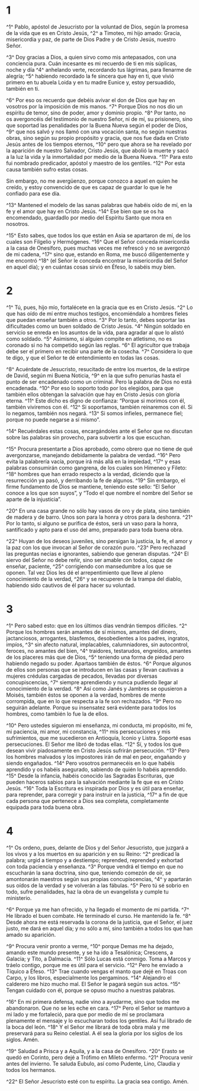 # 1
^1^ Pablo, apóstol de Jesucristo por la voluntad de Dios, según la promesa de la vida que es en Cristo Jesús, ^2^ a Timoteo, mi hijo amado: Gracia, misericordia y paz, de parte de Dios Padre y de Cristo Jesús, nuestro Señor.

^3^ Doy gracias a Dios, a quien sirvo como mis antepasados, con una conciencia pura. Cuán incesante es mi recuerdo de ti en mis súplicas, noche y día ^4^ anhelando verte, recordando tus lágrimas, para llenarme de alegría; ^5^ habiendo recordado la fe sincera que hay en ti, que vivió primero en tu abuela Loida y en tu madre Eunice y, estoy persuadido, también en ti.

^6^ Por eso os recuerdo que debéis avivar el don de Dios que hay en vosotros por la imposición de mis manos. ^7^ Porque Dios no nos dio un espíritu de temor, sino de poder, amor y dominio propio. ^8^ Por tanto, no os avergoncéis del testimonio de nuestro Señor, ni de mí, su prisionero, sino que soportad las penalidades por la Buena Nueva según el poder de Dios, ^9^ que nos salvó y nos llamó con una vocación santa, no según nuestras obras, sino según su propio propósito y gracia, que nos fue dada en Cristo Jesús antes de los tiempos eternos, ^10^ pero que ahora se ha revelado por la aparición de nuestro Salvador, Cristo Jesús, que abolió la muerte y sacó a la luz la vida y la inmortalidad por medio de la Buena Nueva. ^11^ Para esto fui nombrado predicador, apóstol y maestro de los gentiles. ^12^ Por esta causa también sufro estas cosas.

Sin embargo, no me avergüenzo, porque conozco a aquel en quien he creído, y estoy convencido de que es capaz de guardar lo que le he confiado para ese día.

^13^ Mantened el modelo de las sanas palabras que habéis oído de mí, en la fe y el amor que hay en Cristo Jesús. ^14^ Ese bien que se os ha encomendado, guardadlo por medio del Espíritu Santo que mora en nosotros.

^15^ Esto sabes, que todos los que están en Asia se apartaron de mí, de los cuales son Filgelio y Hermógenes. ^16^ Que el Señor conceda misericordia a la casa de Onesíforo, pues muchas veces me refrescó y no se avergonzó de mi cadena, ^17^ sino que, estando en Roma, me buscó diligentemente y me encontró ^18^ (el Señor le conceda encontrar la misericordia del Señor en aquel día); y en cuántas cosas sirvió en Éfeso, lo sabéis muy bien.

# 2
^1^ Tú, pues, hijo mío, fortalécete en la gracia que es en Cristo Jesús. ^2^ Lo que has oído de mí entre muchos testigos, encomiéndalo a hombres fieles que puedan enseñar también a otros. ^3^ Por lo tanto, debes soportar las dificultades como un buen soldado de Cristo Jesús. ^4^ Ningún soldado en servicio se enreda en los asuntos de la vida, para agradar al que lo alistó como soldado. ^5^ Asimismo, si alguien compite en atletismo, no es coronado si no ha competido según las reglas. ^6^ El agricultor que trabaja debe ser el primero en recibir una parte de la cosecha. ^7^ Considera lo que te digo, y que el Señor te dé entendimiento en todas las cosas.

^8^ Acuérdate de Jesucristo, resucitado de entre los muertos, de la estirpe de David, según mi Buena Noticia, ^9^ en la que sufro penurias hasta el punto de ser encadenado como un criminal. Pero la palabra de Dios no está encadenada. ^10^ Por eso lo soporto todo por los elegidos, para que también ellos obtengan la salvación que hay en Cristo Jesús con gloria eterna. ^11^ Este dicho es digno de confianza: “Porque si morimos con él, también viviremos con él. ^12^ Si soportamos, también reinaremos con él. Si lo negamos, también nos negará. ^13^ Si somos infieles, permanece fiel; porque no puede negarse a sí mismo”.

^14^ Recuérdales estas cosas, encargándoles ante el Señor que no discutan sobre las palabras sin provecho, para subvertir a los que escuchan.

^15^ Procura presentarte a Dios aprobado, como obrero que no tiene de qué avergonzarse, manejando debidamente la palabra de verdad. ^16^ Pero evita la palabrería vacía, porque irá más allá en la impiedad, ^17^ y esas palabras consumirán como gangrena, de los cuales son Himeneo y Fileto: ^18^ hombres que han errado respecto a la verdad, diciendo que la resurrección ya pasó, y derribando la fe de algunos. ^19^ Sin embargo, el firme fundamento de Dios se mantiene, teniendo este sello: “El Señor conoce a los que son suyos”, y “Todo el que nombre el nombre del Señor se aparte de la injusticia”.

^20^ En una casa grande no sólo hay vasos de oro y de plata, sino también de madera y de barro. Unos son para la honra y otros para la deshonra. ^21^ Por lo tanto, si alguno se purifica de éstos, será un vaso para la honra, santificado y apto para el uso del amo, preparado para toda buena obra.

^22^ Huyan de los deseos juveniles, sino persigan la justicia, la fe, el amor y la paz con los que invocan al Señor de corazón puro. ^23^ Pero rechazad las preguntas necias e ignorantes, sabiendo que generan disputas. ^24^ El siervo del Señor no debe reñir, sino ser amable con todos, capaz de enseñar, paciente, ^25^ corrigiendo con mansedumbre a los que se oponen. Tal vez Dios les dé el arrepentimiento que lleve al pleno conocimiento de la verdad, ^26^ y se recuperen de la trampa del diablo, habiendo sido cautivos de él para hacer su voluntad.

# 3
^1^ Pero sabed esto: que en los últimos días vendrán tiempos difíciles. ^2^ Porque los hombres serán amantes de sí mismos, amantes del dinero, jactanciosos, arrogantes, blasfemos, desobedientes a los padres, ingratos, impíos, ^3^ sin afecto natural, implacables, calumniadores, sin autocontrol, feroces, no amantes del bien, ^4^ traidores, testarudos, engreídos, amantes de los placeres más que de Dios, ^5^ teniendo una forma de piedad pero habiendo negado su poder. Apartaos también de éstos. ^6^ Porque algunos de ellos son personas que se introducen en las casas y llevan cautivas a mujeres crédulas cargadas de pecados, llevadas por diversas concupiscencias, ^7^ siempre aprendiendo y nunca pudiendo llegar al conocimiento de la verdad. ^8^ Así como Janés y Jambres se opusieron a Moisés, también éstos se oponen a la verdad, hombres de mente corrompida, que en lo que respecta a la fe son rechazados. ^9^ Pero no seguirán adelante. Porque su insensatez será evidente para todos los hombres, como también lo fue la de ellos.

^10^ Pero ustedes siguieron mi enseñanza, mi conducta, mi propósito, mi fe, mi paciencia, mi amor, mi constancia, ^11^ mis persecuciones y mis sufrimientos, que me sucedieron en Antioquía, Iconio y Listra. Soporté esas persecuciones. El Señor me libró de todas ellas. ^12^ Sí, y todos los que desean vivir piadosamente en Cristo Jesús sufrirán persecución. ^13^ Pero los hombres malvados y los impostores irán de mal en peor, engañando y siendo engañados. ^14^ Pero vosotros permanecéis en lo que habéis aprendido y os habéis asegurado, sabiendo de quién lo habéis aprendido. ^15^ Desde la infancia, habéis conocido las Sagradas Escrituras, que pueden haceros sabios para la salvación mediante la fe que es en Cristo Jesús. ^16^ Toda la Escritura es inspirada por Dios y es útil para enseñar, para reprender, para corregir y para instruir en la justicia, ^17^ a fin de que cada persona que pertenece a Dios sea completa, completamente equipada para toda buena obra.

# 4
^1^ Os ordeno, pues, delante de Dios y del Señor Jesucristo, que juzgará a los vivos y a los muertos en su aparición y en su Reino: ^2^ predicad la palabra; urgid a tiempo y a destiempo; reprended, reprended y exhortad con toda paciencia y enseñanza. ^3^ Porque vendrá el tiempo en que no escucharán la sana doctrina, sino que, teniendo comezón de oír, se amontonarán maestros según sus propias concupiscencias, ^4^ y apartarán sus oídos de la verdad y se volverán a las fábulas. ^5^ Pero tú sé sobrio en todo, sufre penalidades, haz la obra de un evangelista y cumple tu ministerio.

^6^ Porque ya me han ofrecido, y ha llegado el momento de mi partida. ^7^ He librado el buen combate. He terminado el curso. He mantenido la fe. ^8^ Desde ahora me está reservada la corona de la justicia, que el Señor, el juez justo, me dará en aquel día; y no sólo a mí, sino también a todos los que han amado su aparición.

^9^ Procura venir pronto a verme, ^10^ porque Demas me ha dejado, amando este mundo presente, y se ha ido a Tesalónica; Crescens, a Galacia; y Tito, a Dalmacia. ^11^ Sólo Lucas está conmigo. Toma a Marcos y tráelo contigo, porque me es útil para el servicio. ^12^ Pero he enviado a Tíquico a Éfeso. ^13^ Trae cuando vengas el manto que dejé en Troas con Carpo, y los libros, especialmente los pergaminos. ^14^ Alejandro el calderero me hizo mucho mal. El Señor le pagará según sus actos. ^15^ Tengan cuidado con él, porque se opuso mucho a nuestras palabras.

^16^ En mi primera defensa, nadie vino a ayudarme, sino que todos me abandonaron. Que no se les eche en cara. ^17^ Pero el Señor se mantuvo a mi lado y me fortaleció, para que por medio de mí se proclamara plenamente el mensaje y lo escucharan todos los gentiles. Así fui librado de la boca del león. ^18^ Y el Señor me librará de toda obra mala y me preservará para su Reino celestial. A él sea la gloria por los siglos de los siglos. Amén.

^19^ Saludad a Prisca y a Aquila, y a la casa de Onesíforo. ^20^ Erasto se quedó en Corinto, pero dejé a Trófimo en Mileto enfermo. ^21^ Procura venir antes del invierno. Te saluda Eubulo, así como Pudente, Lino, Claudia y todos los hermanos.

^22^ El Señor Jesucristo esté con tu espíritu. La gracia sea contigo. Amén.